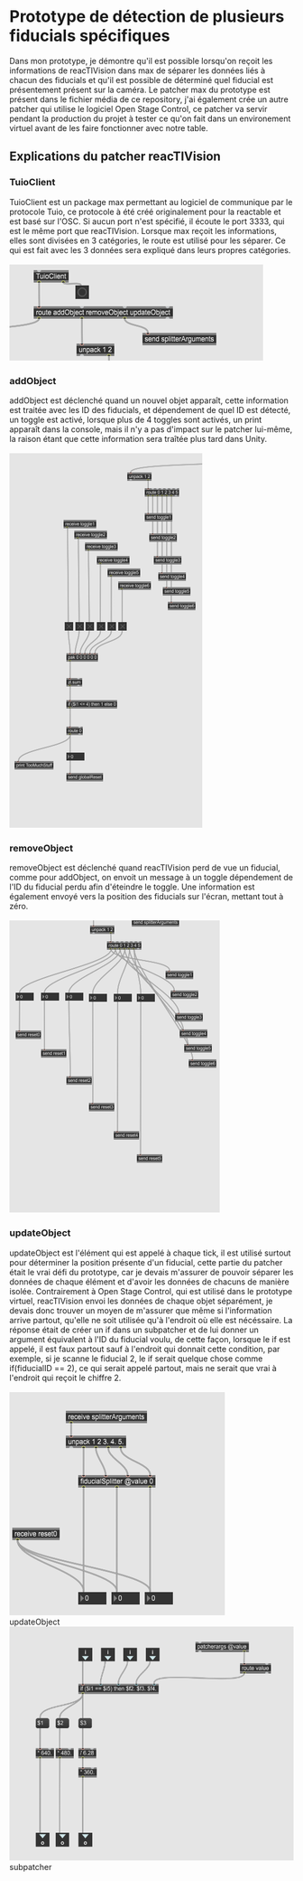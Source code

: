 # Prototype de détection de plusieurs fiducials spécifiques

Dans mon prototype, je démontre qu'il est possible lorsqu'on reçoit les informations de reacTIVision dans max de séparer les données liés à chacun des fiducials et qu'il est possible de déterminé quel fiducial est présentement présent sur la caméra. Le patcher max du prototype est présent dans le fichier média de ce repository, j'ai également crée un autre patcher qui utilise le logiciel Open Stage Control, ce patcher va servir pendant la production du projet à tester ce qu'on fait dans un environement virtuel avant de les faire fonctionner avec notre table.

## Explications du patcher reacTIVision

### TuioClient

TuioClient est un package max permettant au logiciel de communique par le protocole Tuio, ce protocole à été créé originalement pour la reactable et est basé sur l'OSC. Si aucun port n'est spécifié, il écoute le port 3333, qui est le même port que reacTIVision. Lorsque max reçoit les informations, elles sont divisées en 3 catégories, le route est utilisé pour les séparer. Ce qui est fait avec les 3 données sera expliqué dans leurs propres catégories.
<br>
<br>
![patcher](Media/image/TUIOprototype.png)

### addObject

addObject est déclenché quand un nouvel objet apparaît, cette information est traitée avec les ID des fiducials, et dépendement de quel ID est détecté, un toggle est activé, lorsque plus de 4 toggles sont activés, un print apparaît dans la console, mais il n'y a pas d'impact sur le patcher lui-même, la raison étant que cette information sera traîtée plus tard dans Unity.
<br>
<br>
![addObject](Media/image/addObjectPrototype.png)

### removeObject

removeObject est déclenché quand reacTIVision perd de vue un fiducial, comme pour addObject, on envoit un message à un toggle dépendement de l'ID du fiducial perdu afin d'éteindre le toggle. Une information est également envoyé vers la position des fiducials sur l'écran, mettant tout à zéro.
<br>
<br>
![removeObject](Media/image/removeObjectPrototype.png)

### updateObject

updateObject est l'élément qui est appelé à chaque tick, il est utilisé surtout pour déterminer la position présente d'un fiducial, cette partie du patcher était le vrai défi du prototype, car je devais m'assurer de pouvoir séparer les données de chaque élément et d'avoir les données de chacuns de manière isolée. Contrairement à Open Stage Control, qui est utilisé dans le prototype virtuel, reacTIVision envoi les données de chaque objet séparément, je devais donc trouver un moyen de m'assurer que même si l'information arrive partout, qu'elle ne soit utilisée qu'à l'endroit où elle est nécéssaire. La réponse était de créer un if dans un subpatcher et de lui donner un argument équivalent à l'ID du fiducial voulu, de cette façon, lorsque le if est appelé, il est faux partout sauf à l'endroit qui donnait cette condition, par exemple, si je scanne le fiducial 2, le if serait quelque chose comme if(fiducialID == 2), ce qui serait appelé partout, mais ne serait que vrai à l'endroit qui reçoit le chiffre 2.
<br>
<br>
![updateObject](Media/image/updateObjectPrototype.png)
<br>
updateObject
<br>
![subpatcher](Media/image/subpatcher.png)
<br>
subpatcher

